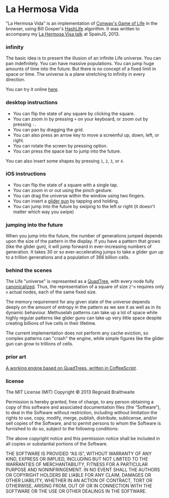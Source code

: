 # La Hermosa Vida

"La Hermosa Vida" is an implementation of [Conway's Game of Life][gol] in the browser, using Bill Gosper's [HashLife] algorithm. It was written to accompany my [La Hermosa Visa talk][lhs] at SpainJS, 2013.

[gol]: https://en.wikipedia.org/wiki/Conway's_Game_of_Life
[HashLife]: https://en.wikipedia.org/wiki/Hashlife
[lhs]: http://www.haikudeck.com/p/x2kAbNDLL9/la-hermosa-vida

### infinity

The basic idea is to present the illusion of an infinite Life universe. You can pan indefinitely. You can have massive populations. You can jump huge amounts of time into the future. But there is no concept of a fixed limit in space or time. The universe is a plane stretching to infinity in every direction.

You can try it online [here][try].

### desktop instructions

* You can flip the state of any square by clicking the square.
* You can zoom in by pressing `+` on your keyboard, or zoom out by pressing `-`.
* You can pan by dragging the grid.
* You can also press an arrow key to move a screenful up, down, left, or right.
* You can rotate the screen by pressing option.
* You can press the space bar to jump into the future.

You can also insert some shapes by pressing `1`, `2`, `3`, or `4`.

### iOS instructions

* You can flip the state of a square with a single tap.
* You can zoom in or out using the pinch gesture.
* You can drag the universe within the window using two fingers.
* You can insert a [glider gun][ggg] by tapping and holding. 
* You can jump into the future by swiping to the left or right (it doesn't matter which way you swipe)

[ggg]: http://www.conwaylife.com/wiki/index.php?title=Gosper_glider_gun
[try]: http://raganwald.com/LaHermosaVida

### jumping into the future

When you jump into the future, the number of generations jumped depends upon the size of the pattern in the display. If you have a pattern that grows (like the glider gun), it will jump forward in ever-increasing numbers of generation. It takes 30 or so ever-accelerating jumps to take a glider gun up to a trillion generations and a population of 366 billion cells.

### behind the scenes

The Life "universe" is represented as a [QuadTree][qt], with every node fully [canonicalized][canon]. Thus, the representation of a square of size `2^n` requires only `n` actual nodes, each of the same fixed size.

[qt]: https://en.wikipedia.org/wiki/Quadtree
[canon]: https://en.wikipedia.org/wiki/Canonicalization

The memory requirement for any given state of the universe depends deeply on the amount of entropy in the pattern as we see it as well as in its dynamic behaviour. Methuselah patterns can take up a lot of space while highly regular patterns like glider guns can take up very little space despite creating billions of live cells in their lifetime.

The current implementation does not perform any cache eviction, so complex patterns can "crash" the engine, while simple figures like the glider gun can grow to trillions of cells.

### prior art

[A working engine based on QuadTrees, written in CoffeeScript][ru].

[SpainJS]: http://spainjs.org
[ru]: http://recursiveuniver.se

### license

The MIT License (MIT)
Copyright © 2013 Reginald Braithwaite

Permission is hereby granted, free of charge, to any person obtaining a copy of this software and associated documentation files (the “Software”), to deal in the Software without restriction, including without limitation the rights to use, copy, modify, merge, publish, distribute, sublicense, and/or sell copies of the Software, and to permit persons to whom the Software is furnished to do so, subject to the following conditions:

The above copyright notice and this permission notice shall be included in all copies or substantial portions of the Software.

THE SOFTWARE IS PROVIDED “AS IS”, WITHOUT WARRANTY OF ANY KIND, EXPRESS OR IMPLIED, INCLUDING BUT NOT LIMITED TO THE WARRANTIES OF MERCHANTABILITY, FITNESS FOR A PARTICULAR PURPOSE AND NONINFRINGEMENT. IN NO EVENT SHALL THE AUTHORS OR COPYRIGHT HOLDERS BE LIABLE FOR ANY CLAIM, DAMAGES OR OTHER LIABILITY, WHETHER IN AN ACTION OF CONTRACT, TORT OR OTHERWISE, ARISING FROM, OUT OF OR IN CONNECTION WITH THE SOFTWARE OR THE USE OR OTHER DEALINGS IN THE SOFTWARE.